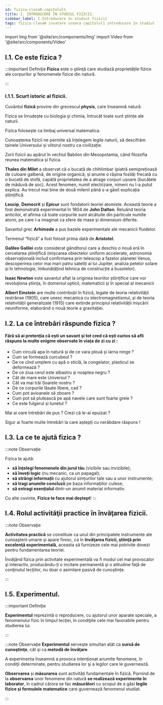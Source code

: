 ```yaml
---
id: fizica-clasa6-capitolul1
title: I. INTRODUCERE ÎN STUDIUL FIZICII.
sidebar_label: I.Introducere în studiul fizicii
tags: fizica clasa6 invatare usoara capitolul1 introducere în studiul fizicii
---
```


import Img from '@site/src/components/Img'
import Video from '@site/src/components/Video'


## I.1. Ce este fizica ?

:::important Definiţie
**Fizica** este o ştiinţă care studiază proprietăţile fizice ale corpurilor şi fenomenele fizice din natură.

:::



### I.1.1. Scurt istoric al fizicii.
Cuvântul **fizică** provine din grecescul **physis**, care înseamnă natură.
 
Fizica se înrudește cu biologia și chimia, întrucât toate sunt științe ale naturii.

Fizica folosește ca limbaj universal matematica. 

Cunoașterea fizicii ne permite să înțelegem legile naturii, să descifrăm tainele Universului și viitorul nostru ca civilizație.

Zorii fizicii au apărut în vechiul Babilon din Mesopotamia, când filozofia reunea matematica și fizica.

**Thales din Milet** a observat că o bucată de chihlimbar (piatră semiprețioasă de culoare galbenă, de origine organică, și anume o rășina fosilă) frecată cu o bucată de stofă, capătă proprietatea de a atrage corpuri ușoare (bucățele de măduvă de soc). Acest fenomen, numit electrizare, nimeni nu l-a putut explica. Au trecut mai bine de două milenii până s-a găsit explicația științifică. 

**Leucip**, **Democrit** și **Epicur** sunt fondatorii teoriei atomiste. Această teorie a fost demonstrată experimental în 1804 de **John Dalton**. Reluând teoria anticilor, el afirma că toate corpurile sunt alcătuite din particule numite atomi, pe care i-a imaginat ca sfere de mase și dimensiuni diferite.

Savantul grec **Arhimede** a pus bazele experimentale ale mecanicii fluidelor.

Termenul “fizică” a fost folosit prima dată de **Aristotel**.

**Galileo Galilei** este considerat gânditorul care a deschis o nouă eră în cercetarea științifică (mișcarea obiectelor uniform accelerate, astronomia observațională includ confirmarea prin telescop a fazelor planetei Venus, descoperirea celor mai mari patru sateliți ai lui Jupiter, analiza petelor solare și în tehnologie, îmbunătățind tehnica de construcție a busolelor).

**Isaac Newton** este savantul aflat la originea teoriilor științifice care vor revoluționa știința, în domeniul opticii, matematicii și în special al mecanicii

**Albert Einstein** are multe  contribuții  în fizică,  legate de teoria relativității restrânse (1905), care unesc mecanica cu electromagnetismul, și de teoria relativității generalizate (1915) care extinde principiul relativității mișcării neuniforme, elaborând o nouă teorie a gravitației.


## I.2. La ce întrebări răspunde fizica ?

#### Fără să ai pretenția că ești un savant și tot cred că ești curios să afli răspuns la multe enigme observate în viața de zi cu zi :

- Cum circulă apa în natură și de ce vara plouă și iarna ninge ? 
- Cum se formează curcubeul ? 
- De ce cînd umplem cu apă o sticlă, la congelator, plasticul se deformează ?
- De ce ziua cerul este albastru și noaptea negru ?
- Cât de mare este Universul ? 
- Cât va mai trăi Soarele nostru ? 
- De ce corpurile lăsate libere, cad ?
- Cum pot avioanele să zboare ?
- Cum pot să plutească pe apă navele care sunt foarte grele ?
- Ce este fulgerul și tunetul ? 


Mai ai oare întrebări de pus ? Crezi că le-ai epuizat ?

Sigur ai foarte multe întrebări la care aștepți cu nerăbdare răspuns !


## I.3. La ce te ajută fizica ?


:::note Observaţie

Fizica te ajută:
- **să înțelegi fenomenele din jurul tău** (vizibile sau invizibile);
- **să înveți logic** (nu mecanic, ca un papagal);
- **să strângi informații** cu ajutorul simțurilor tale sau a unor instrumente;
- **să tragi anumite concluzii** pe baza informaţiilor culese;
- **să extragi esențialul** dintr-un anumit material informativ.
 
Cu alte cuvinte, **Fizica te face mai deștept**!
:::



## I.4. Rolul activităţii practice în învăţarea fizicii.

:::note Observaţie

**Activitatea practică** se constituie ca unul din principalele instrumente ale cunoaşterii umane şi apare firesc, ca în **învăţarea fizicii, ştiinţă prin excelenţă experimentală**, aceasta să furnizeze cele mai potrivite dovezi pentru fundamentarea teoriei. 

Învăţând fizica prin activitate experimentală va fi modul cel mai provocator şi interactiv, producându-ți o incitare permanentă şi o atitudine faţă de conţinutul lecţiilor, nu doar o asimilare pasivă de cunoştinţe.

:::

## I.5. Experimentul.

:::important Definiţie

**Experimentul** reprezintă o reproducere, cu ajutorul unor aparate speciale, a fenomenului fizic în timpul lecţiei, în condiţiile cele mai favorabile pentru studierea lui. 

:::


:::note Observaţie
**Experimentul** serveşte simultan atât ca **sursă de cunoştinţe**, cât şi ca **metodă de învăţare**. 

A experimenta înseamnă a provoca intenţionat anumite fenomene, în condiţii determinate, pentru studierea lor şi a legilor care le guvernează.

**Observarea** și **măsurarea** sunt activități fundamentale în fizică. Pornind de la **observarea** unor fenomene din natură **se realizează experimente în laborator**, în cadrul cărora se fac **măsurători** cu scopul de a găsi **legile fizice și formulele matematice** care guvernează fenomenul studiat.

:::




